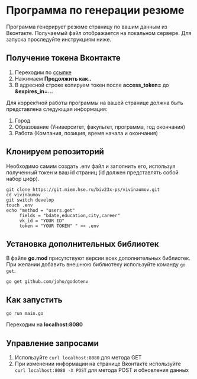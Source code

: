# Программа по генерации резюме
Программа генерирует резюме страницу по вашим данным из Вконтакте. Получаемый файл отображается на локальном сервере.
Для запуска проследуйте инструкциям ниже.

## Получение токена Вконтакте
1. Переходим по [ссылке](https://oauth.vk.com/authorize?client_id=6178269&display=page&redirect_uri=https://oauth.vk.com/blank.html&scope=friends,notify,photos,wall,email,mail,groups,stats,offline&response_type=token&v=5.74)
2. Нажимаем **Продолжить как..**
3. В адресной строке копируем токен после **access_token=** до **&expires_in=...**

Для корректной работы программы на вашей странице должна быть представлена следующая информация:
1. Город
2. Образование (Университет, факультет, программа, год окончания)
3. Работа (Компания, позиция, время начала и окончания)

## Клонируем репозиторий
Необходимо самим создать .env файл и заполнить его, используя полученный токен и ваш 
id страниц (id должен представлять собой набор цифр).
```
git clone https://git.miem.hse.ru/biv23x-ps/vivinaumov.git
cd vivinaumov
git switch develop
touch .env
echo "method = "users.get"
     fields = "bdate,education,city,career"
     vk_id = "YOUR ID"
     token = "YOUR TOKEN" " >> .env
```

## Установка дополнительных библиотек
В файле **go.mod** присутствуют версии всех дополнительных библиотек.
При желании добавить внешнюю библиотеку используйте команду `go get`.
```
go get github.com/joho/godotenv
```

## Как запустить
```
go run main.go
```
Переходим на **localhost:8080**

## Управление запросами
1. Используйте `curl localhost:8080` для метода GET
2. При изменении информации на странице Вконтакте используйте `curl localhost:8080 -X POST` для метода POST и обновления данных

